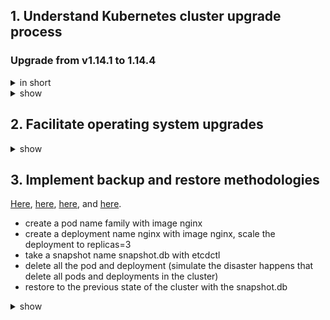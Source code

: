 ## 1. Understand Kubernetes cluster upgrade process

### Upgrade from v1.14.1 to 1.14.4
<details><summary>in short</summary>
<p>
  
```bash
kubeadm upgrade plan
apt instal kubeadm=1.14.4-00
```

</p>
</details>

<details><summary>show</summary>
<p>

Follow instructions from [Kubernetes document](https://kubernetes.io/docs/tasks/administer-cluster/kubeadm/kubeadm-upgrade-1-14/).

The upgrade workflow at high level is the following:

- Upgrade the primary control plane node.
- Upgrade additional control plane nodes.
- Upgrade worker nodes.

#### Find the latest stable 1.14 version:
```bash
sudo -i
apt update
apt-cache policy kubeadm
# find the latest 1.14 version in the list
# it should look like 1.14.x-00, where x is the latest patch
```

#### Upgrade the first control plane node (master):
```bash
apt-mark unhold kubeadm kubelet && apt-get update && apt-get install -y kubeadm=1.14.4-00 && apt-mark hold kubeadm
kubeadm upgrade plan
kubeadm upgrade apply v1.14.4
```

Upgrade the kubelet and kubectl on the control plane node:
```bash
apt-mark unhold kubelet kubectl && apt-get update && apt-get install -y kubelet=1.14.4-00 kubectl=1.14.4-00 && apt-mark hold kubelet kubectl
```
Restart kubelet:
```bash
systemctl restart kubelet
```
#### Upgrade additional control plane nodes:
```bash
sudo kubeadm upgrade node experimental-control-plane
```
#### Upgrade worker nodes:
Upgrade kubeadm on all worker nodes:
```bash
apt-mark unhold kubeadm kubelet && apt-get update && apt-get install -y kubeadm=1.14.4-00 && apt-mark hold kubeadm
```
Going back to master node and cordon the worker node. Prepare the node for maintenance by marking it unschedulable and evicting 
the workloads:
```bash
kubectl drain worker1 --ignore-daemonsets --delete-local-data
```
Enter the worker node and Upgrade the kubelet config:
```bash
sudo -i
kubeadm upgrade node config --kubelet-version v1.14.4
```
Upgrade kubelet and kubectl, and restart kubectl
```bash
apt-mark unhold kubelet kubectl && apt-get update && apt-get install -y kubelet=1.14.4-00 kubectl=1.14.4-00 && apt-mark hold kubelet kubectl
systemctl restart kubelet
```
#### Uncordon the worker node and verify the status of the cluster:
```bash
kubectl uncordon worker1
kubectl get nodes
```

</p>
</details>

## 2. Facilitate operating system upgrades
<details><summary>show</summary>
<p>

During maintenance, when we need to take down a node, it is important to keep the service running by evicting the pods on that node, moving it to another node. After maintenance, you can continue to schedule pods on that node.

```bash
kubectl drain worker1 --ignore-daemonsets --delete-local-data
kubectl get nodes
kubectl uncordon worker1
kubectl get nodes
```
In case of failure, the node needs to be deleted, you can just as easily remove the node and replace it with a new one, joining it to the cluster.
```bash
kubectl drain worker1 --ignore-daemonsets --delete-local-data
kubectl get nodes
kubectl delete node worker1
kubeadm token create --print-join-command
```

</p>
</details>

## 3. Implement backup and restore methodologies

[Here](https://github.com/mmumshad/kubernetes-the-hard-way/blob/master/practice-questions-answers/cluster-maintenance/backup-etcd/etcd-backup-and-restore.md), [here](https://kubernetes.io/docs/tasks/administer-cluster/configure-upgrade-etcd/#backing-up-an-etcd-cluster), [here](https://github.com/etcd-io/etcd/blob/master/Documentation/op-guide/recovery.md), and [here](https://www.youtube.com/watch?v=qRPNuT080Hk).

- create a pod name family with image nginx
- create a deployment name nginx with image nginx, scale the deployment to replicas=3
- take a snapshot name snapshot.db with etcdctl
- delete all the pod and deployment (simulate the disaster happens that delete all pods and deployments in the cluster)
- restore to the previous state of the cluster with the snapshot.db

<details><summary>show</summary>
<p>

```bash
kubectl run family --generator=run-pod/v1 --image=nginx
kubectl create deployment nginx --image=nginx 
kubectl scale deployment nginx --replicas=3
sudo ETCDCTL_API=3 etcdctl snapshot save snapshot.db --endpoints=https://[127.0.0.1]:2379 --cacert=/etc/kubernetes/pki/etcd/ca.crt --cert=/etc/kubernetes/pki/etcd/server.crt --key=/etc/kubernetes/pki/etcd/server.key
kubectl delete pod family
kubectl delete deployment nginx
sudo ETCDCTL_API=3 etcdctl snapshot restore snapshot.db --endpoints=https://[127.0.0.1]:2379 --cacert=/etc/kubernetes/pki/etcd/ca.crt --cert=/etc/kubernetes/pki/etcd/server.crt --key=/etc/kubernetes/pki/etcd/server.key --data-dir=/var/lib/etcd-from-backup --name=master --initial-advertise-peer-urls="http://localhost:2380" --initial-cluster="master=http://localhost:2380" --initial-cluster-token="etcd-cluster-1"
```
Modify /etc/kubernetes/manifests/etcd.yaml:  --initial-cluster-token=etcd-cluster-1; --data-dir=/var/lib/etcd-from-backup, update the volumeMounts & hostPath to new path /var/lib/etcd-from-backup
  
<p>
</details>





